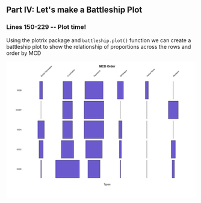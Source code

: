 ## Part IV: Let's make a Battleship Plot

### Lines 150-229 -- Plot time!

Using the plotrix package and ```battleship.plot()``` function we can create a battleship plot to show the relationship of proportions across the rows and order by MCD

![](./Images/BattleshipPlot.jpg)


